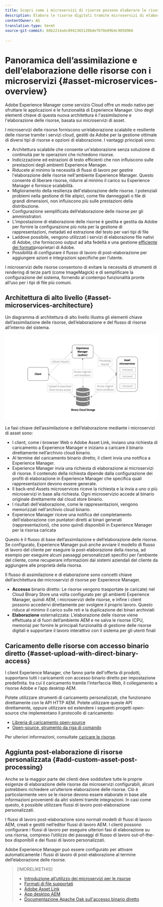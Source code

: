 ```yaml
---
title: Scopri come i microservizi di risorse possono elaborare le risorse digitali nel cloud
description: Elabora le risorse digitali tramite microservizi di elaborazione delle risorse scalabili e nativi basati sul cloud.
contentOwner: AG
translation-type: tm+mt
source-git-commit: 68b2214a4c8941365120bdef670e89b4c9058966

---
```



# Panoramica dell’assimilazione e dell’elaborazione delle risorse con i microservizi {#asset-microservices-overview}

<!--
First half of content at https://git.corp.adobe.com/aklimets/project-nui/blob/master/docs/Project-Nui-Asset-Compute-Service.md is useful for this article.
TBD: Post-GA we will provide detailed information at \help\assets\asset-microservices-configure-and-use.md. However, for GA, all information is added, in short, in this article.
-->

Adobe Experience Manager come servizio Cloud offre un modo nativo per sfruttare le applicazioni e le funzionalità di Experience Manager. Uno degli elementi chiave di questa nuova architettura è l&#39;assimilazione e l&#39;elaborazione delle risorse, basata sui microservizi di asset.

I microservizi delle risorse forniscono un’elaborazione scalabile e resiliente delle risorse tramite i servizi cloud, gestiti da Adobe per la gestione ottimale di diversi tipi di risorse e opzioni di elaborazione. I vantaggi principali sono:

* Architettura scalabile che consente un&#39;elaborazione senza soluzione di continuità per le operazioni che richiedono risorse.
* Indicizzazione ed estrazioni di testo efficienti che non influiscono sulle prestazioni degli ambienti Experience Manager.
* Riducete al minimo la necessità di flussi di lavoro per gestire l&#39;elaborazione delle risorse nell&#39;ambiente Experience Manager. Questo consente di liberare risorse, ridurre al minimo il carico su Experience Manager e fornisce scalabilità.
* Miglioramento della resilienza dell&#39;elaborazione delle risorse. I potenziali problemi nella gestione di file atipici, come file danneggiati o file di grandi dimensioni, non influiscono più sulle prestazioni della distribuzione.
* Configurazione semplificata dell’elaborazione delle risorse per gli amministratori.
* L’impostazione di elaborazione delle risorse è gestita e gestita da Adobe per fornire la configurazione più nota per la gestione di rappresentazioni, metadati ed estrazione del testo per vari tipi di file
* Laddove possibile, vengono utilizzati i servizi di elaborazione file nativi di Adobe, che forniscono output ad alta fedeltà e una gestione [efficiente dei formati](file-format-support.md)proprietari di Adobe.
* Possibilità di configurare il flusso di lavoro di post-elaborazione per aggiungere azioni e integrazioni specifiche per l’utente.

I microservizi delle risorse consentono di evitare la necessità di strumenti di rendering di terze parti (come ImageMagick) e di semplificare la configurazione del sistema, fornendo al contempo funzionalità pronte all’uso per i tipi di file più comuni.

## Architettura di alto livello {#asset-microservices-architecture}

Un diagramma di architettura di alto livello illustra gli elementi chiave dell’assimilazione delle risorse, dell’elaborazione e del flusso di risorse all’interno del sistema.

<!-- Proposed DRAFT diagram for asset microservices overview - see section "Asset processing - high-level diagram" in the PPTX deck

https://adobe-my.sharepoint.com/personal/gklebus_adobe_com/_layouts/15/guestaccess.aspx?guestaccesstoken=jexDC5ZnepXSt6dTPciH66TzckS1BPEfdaZuSgHugL8%3D&docid=2_1ec37f0bd4cc74354b4f481cd420e07fc&rev=1&e=CdgElS
-->

![Acquisizione ed elaborazione di risorse con](assets/asset-microservices-overview.png "microservizi di assetAcquisizione ed elaborazione di risorse con microservizi")

Le fasi chiave dell’assimilazione e dell’elaborazione mediante i microservizi di asset sono:

* I client, come i browser Web o Adobe Asset Link, inviano una richiesta di caricamento a Experience Manager e iniziano a caricare il binario direttamente nell’archivio cloud binario.
* Al termine del caricamento binario diretto, il client invia una notifica a Experience Manager.
* Experience Manager invia una richiesta di elaborazione ai microservizi di risorse. Il contenuto della richiesta dipende dalla configurazione dei profili di elaborazione in Experience Manager che specifica quali rappresentazioni devono essere generate.
* Il back-end Assets microservices riceve la richiesta e la invia a uno o più microservizi in base alla richiesta. Ogni microservizio accede al binario originale direttamente dal cloud store binario.
* I risultati dell&#39;elaborazione, come le rappresentazioni, vengono memorizzati nell&#39;archivio cloud binario.
* Experience Manager riceve una notifica del completamento dell&#39;elaborazione con puntatori diretti ai binari generati (rappresentazioni), che sono quindi disponibili in Experience Manager per la risorsa caricata

Questo è il flusso di base dell’assimilazione e dell’elaborazione delle risorse. Se configurato, Experience Manager può anche avviare il modello di flusso di lavoro del cliente per eseguire la post-elaborazione della risorsa, ad esempio per eseguire alcuni passaggi personalizzati specifici per l’ambiente del cliente, come recuperare informazioni dai sistemi aziendali del cliente da aggiungere alle proprietà della risorsa.

Il flusso di assimilazione e di elaborazione sono concetti chiave dell’architettura dei microservizi di risorse per Experience Manager.

* **Accesso** binario diretto: Le risorse vengono trasportate (e caricate) nel Cloud Binary Store una volta configurato per gli ambienti Experience Manager, quindi AEM, i microservizi delle risorse, e infine i client possono accedervi direttamente per svolgere il proprio lavoro. Questo riduce al minimo il carico sulle reti e la duplicazione dei binari archiviati
* **Elaborazione** esternalizzata: L’elaborazione delle risorse viene effettuata al di fuori dell’ambiente AEM e ne salva le risorse (CPU, memoria) per fornire le principali funzionalità di gestione delle risorse digitali e supportare il lavoro interattivo con il sistema per gli utenti finali

## Caricamento delle risorse con accesso binario diretto {#asset-upload-with-direct-binary-access}

I client Experience Manager, che fanno parte dell&#39;offerta di prodotti, supportano tutti i caricamenti con accesso binario diretto per impostazione predefinita. tra cui il caricamento tramite l’interfaccia Web, il collegamento a risorse Adobe e l’app desktop AEM.

Potete utilizzare strumenti di caricamento personalizzati, che funzionano direttamente con le API HTTP AEM. Potete utilizzare queste API direttamente, oppure utilizzare ed estendere i seguenti progetti open-source che implementano il protocollo di caricamento:

* [Libreria di caricamento open-source](https://github.com/adobe/aem-upload)
* [Open-source, strumento da riga di comando](https://github.com/adobe/aio-cli-plugin-aem)

Per ulteriori informazioni, consultate [caricare le risorse](add-assets.md).

## Aggiunta post-elaborazione di risorse personalizzata {#add-custom-asset-post-processing}

Anche se la maggior parte dei clienti deve soddisfare tutte le proprie esigenze di elaborazione delle risorse dai microservizi configurabili, alcuni potrebbero richiedere un’ulteriore elaborazione delle risorse. Ciò è particolarmente vero se le risorse devono essere elaborate in base alle informazioni provenienti da altri sistemi tramite integrazioni. In casi come questo, è possibile utilizzare flussi di lavoro post-elaborazione personalizzati.

I flussi di lavoro post-elaborazione sono normali modelli di flussi di lavoro AEM, creati e gestiti nell’editor flussi di lavoro AEM. I clienti possono configurare i flussi di lavoro per eseguire ulteriori fasi di elaborazione su una risorsa, compreso l’utilizzo dei passaggi di flusso di lavoro out-of-the-box disponibili e dei flussi di lavoro personalizzati.

Adobe Experience Manager può essere configurato per attivare automaticamente i flussi di lavoro di post-elaborazione al termine dell’elaborazione delle risorse.

<!-- TBD asgupta, Engg: Create some asset-microservices-data-flow-diagram.
-->

>[!MORELIKETHIS]
>
>* [Introduzione all’utilizzo dei microservizi per le risorse](asset-microservices-configure-and-use.md)
>* [Formati di file supportati](file-format-support.md)
>* [Adobe Asset Link](https://helpx.adobe.com/enterprise/using/adobe-asset-link.html)
>* [App desktop AEM](https://docs.adobe.com/content/help/en/experience-manager-desktop-app/using/introduction.html)
>* [Documentazione Apache Oak sull&#39;accesso binario diretto](https://jackrabbit.apache.org/oak/docs/features/direct-binary-access.html)

